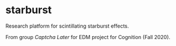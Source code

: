 # starburst

Research platform for scintillating starburst effects.

From group _Captcha Later_ for EDM project for Cognition (Fall 2020).
